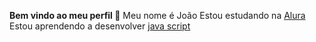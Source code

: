 **Bem vindo ao meu perfil 👋**
Meu nome é João
Estou estudando na [Alura](https://www.alura.com.br)
Estou aprendendo a desenvolver [java script](https://pt.wikipedia.org/wiki/JavaScript)


